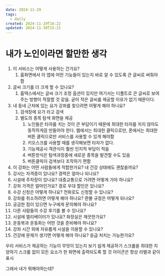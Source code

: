 ```yaml
---
date: 2024-11-29
tags:
  - daily
created: 2024-11-29T16:22
updated: 2024-11-30T15:21
---
```

# 내가 노인이라면 할만한 생각
1. 이 서비스는 어떻게 사용하는 건가요?
	1. 홈화면에서 이 앱에 어떤 기능들이 있는지 바로 알 수 있도록 큰 글씨로 써줘야함
2. 글씨 크기를 더 크게 할 수 있나요?
	1. 홈텍스에서는 글씨 크기 조정 옵션이 있지만 여기서는 디폴트로 큰 글씨로 보여주는 방향이 적절할 것 같음. 굳이 작은 글씨를 제공할 이유가 없기 때문이다.
3. 내 동네 근처에 있는 요가 강좌를 찾으려면 어떻게 해야 하나요?
	1. 검색창에 요가 라고 검색
	2. 별도의 종목 탐색 화면을 제공
		1. 노인들은 타자를 치는 것이 큰 부담이기 때문에 최대한 타자를 치지 않아도 동작하게끔 만들어야 한다. 웹에서는 최대한 클릭으로만, 폰에서는 최대한 버튼 클릭으로만 서비스를 사용할 수 있게 해야함
		2. 키오스크를 사용할 때를 생각해보면 타자가 없다.
		3. 기능제공시 객관식이 훨씬 인지적 부담이 적음
		4. 버튼방식은 탐색과정중에 새로운 종목을 발견할 수도 있음
		5. 버튼클릭이 검색보다 조작하기 편함
4. 이 강좌는 어떤 사람들에게 적합한가요? 내 건강 상태에도 괜찮을까요?
5. 강사는 자격증이 있나요? 경력은 얼마나 되나요?
6. 시설에 주차장이 있나요? 대중교통으로 가려면 어떻게 가야 하나요?
7. 강좌 가격은 얼마인가요? 경로 우대 할인은 있나요?
8. 수강 신청은 어떻게 하나요? 전화로도 신청할 수 있나요?
9. 강좌를 취소하려면 어떻게 해야 하나요? 환불 규정은 어떻게 되나요?
10. 궁금한 점이 있으면 누구에게 문의해야 하나요?
11. 다른 사람들의 수강 후기를 볼 수 있나요?
12. 시설에 엘리베이터가 있나요? 화장실은 깨끗한가요?
13. 운동복과 운동화는 어떤 것을 준비해야 하나요?
14. 강좌 시간 외에 자유롭게 시설을 이용할 수 있나요?
15. 건강에 문제가 생기면 어떻게 해야 하나요? 응급 처치는 가능한가요?

우리 서비스가 제공하는 기능이 무엇이 있는지 보기 쉽게 제공하기
스크롤을 최대한 지양하기 스크롤 없이 모든 요소가 한 화면에 출력되도록 할 것
아이콘은 항상 라벨과 같이 표시

그래서 내가 뭐해야하는데?